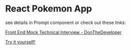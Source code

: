 # React Pokemon App

see details in Prompt component or check out these links:

[Front End Mock Technical Interview - DonTheDeveloper](https://youtu.be/vomuCMmoNyE?si=RqyM_f5NnaABuBSu)

[Try it yourself!](https://codesandbox.io/s/vanilla-js-react-pokedex-i7clq)
